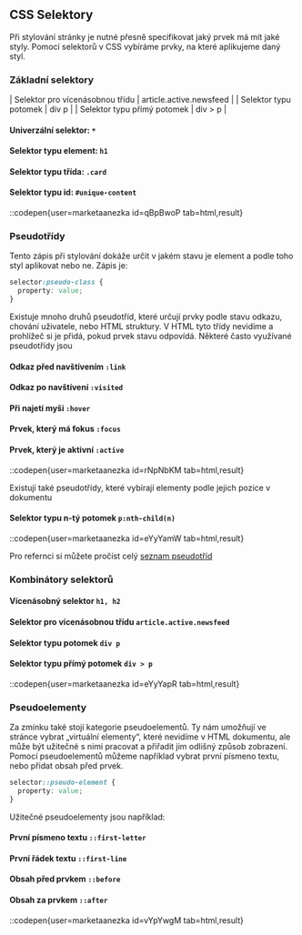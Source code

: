 ## CSS Selektory

Při stylování stránky je nutné přesně specifikovat jaký prvek má mít jaké styly. Pomocí selektorů v CSS vybíráme prvky, na které aplikujeme daný styl.

### Základní selektory

| Selektor pro vícenásobnou třídu | article.active.newsfeed |
| Selektor typu potomek | div p |
| Selektor typu přímý potomek | div > p |

#### Univerzální selektor: `*`

#### Selektor typu element: `h1`

#### Selektor typu třída: `.card`

#### Selektor typu id: `#unique-content`

::codepen{user=marketaanezka id=qBpBwoP tab=html,result}

### Pseudotřídy

Tento zápis při stylování dokáže určit v jakém stavu je element a podle toho styl aplikovat nebo ne. Zápis je:

```css
selector:pseudo-class {
  property: value;
}
```

Existuje mnoho druhů pseudotříd, které určují prvky podle stavu odkazu, chování uživatele, nebo HTML struktury. V HTML tyto třídy nevidíme a prohlížeč si je přidá, pokud prvek stavu odpovídá. Některé často využívané pseudotřídy jsou

#### Odkaz před navštívením `:link`

#### Odkaz po navštívení `:visited`

#### Při najetí myši `:hover`

#### Prvek, který má fokus `:focus`

#### Prvek, který je aktivní `:active`

::codepen{user=marketaanezka id=rNpNbKM tab=html,result}
<br/>

Existují také pseudotřídy, které vybírají elementy podle jejich pozice v dokumentu

#### Selektor typu n-tý potomek `p:nth-child(n)`

::codepen{user=marketaanezka id=eYyYamW tab=html,result}
<br/>

Pro refernci si můžete pročíst celý [seznam pseudotříd](https://developer.mozilla.org/en-US/docs/Web/CSS/Pseudo-classes#syntax)

### Kombinátory selektorů

#### Vícenásobný selektor `h1, h2`

#### Selektor pro vícenásobnou třídu `article.active.newsfeed`

#### Selektor typu potomek `div p`

#### Selektor typu přímý potomek `div > p`

::codepen{user=marketaanezka id=eYyYapR tab=html,result}
<br/>

### Pseudoelementy

Za zmínku také stojí kategorie pseudoelementů. Ty nám umožňují ve stránce vybrat „virtuální elementy“, které nevidíme v HTML dokumentu, ale může být užitečné s nimi pracovat a přiřadit jim odlišný způsob zobrazení. Pomocí pseudoelementů můžeme například vybrat první písmeno textu, nebo přidat obsah před prvek.

```css
selector::pseudo-element {
  property: value;
}
```

Užitečné pseudoelementy jsou například:

#### První písmeno textu `::first-letter`

#### První řádek textu `::first-line`

#### Obsah před prvkem `::before`

#### Obsah za prvkem `::after`

::codepen{user=marketaanezka id=vYpYwgM tab=html,result}
